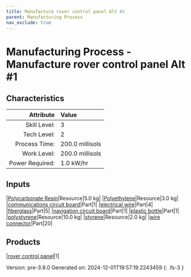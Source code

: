 ```yaml
---
title: Manufacture rover control panel Alt #1
parent: Manufacturing Process
nav_exclude: true
---
```

# Manufacturing Process - Manufacture rover control panel Alt #1


## Characteristics

| Attribute      | Value |
|--------:|:------|
|Skill Level:|3|
|Tech Level:|2|
|Process Time:|200.0 millisols|
|Work Level:|200.0 millisols|
|Power Required:|1.0 kW/hr|

## Inputs

|[Polycarbonate Resin](../resource/polycarbonate-resin.html)|Resource|5.0 kg|
|[Polyethylene](../resource/polyethylene.html)|Resource|3.0 kg|
|[communications circuit board](../part/communications-circuit-board.html)|Part|1|
|[electrical wire](../part/electrical-wire.html)|Part|4|
|[fiberglass](../part/fiberglass.html)|Part|5|
|[navigation circuit board](../part/navigation-circuit-board.html)|Part|1|
|[plastic bottle](../part/plastic-bottle.html)|Part|1|
|[polystyrene](../resource/polystyrene.html)|Resource|10.0 kg|
|[styrene](../resource/styrene.html)|Resource|2.0 kg|
|[wire connector](../part/wire-connector.html)|Part|20|

## Products

|[rover control panel](../part/rover-control-panel.html)|1|


Version: pre-3.9.0 Generated on: 2024-12-01T19:57:19.2243459
{: .fs-3 }

